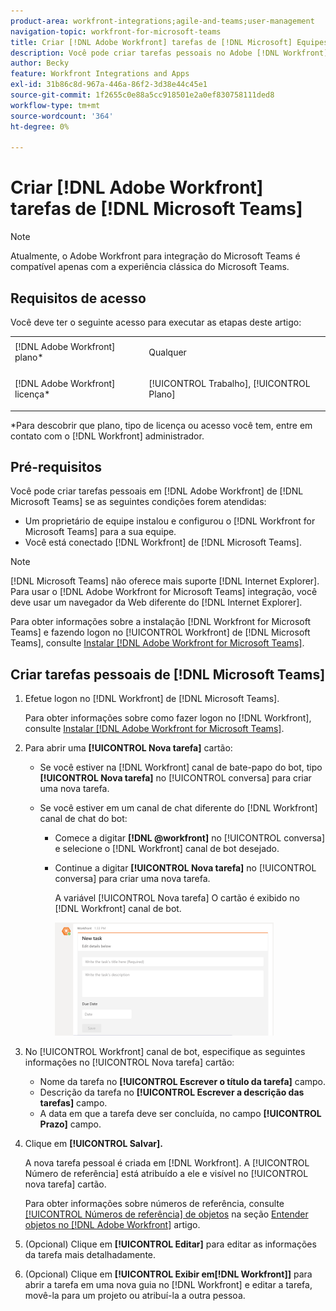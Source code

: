 ```yaml
---
product-area: workfront-integrations;agile-and-teams;user-management
navigation-topic: workfront-for-microsoft-teams
title: Criar [!DNL Adobe Workfront] tarefas de [!DNL Microsoft] Equipes
description: Você pode criar tarefas pessoais no Adobe [!DNL Workfront] do Microsoft Teams se o proprietário de uma equipe tiver instalado e configurado [!DNL Workfront] para Microsoft Teams para sua equipe, e você está conectado no Workfront em Microsoft Teams.
author: Becky
feature: Workfront Integrations and Apps
exl-id: 31b86c8d-967a-446a-86f2-3d38e44c45e1
source-git-commit: 1f2655c0e88a5cc918501e2a0ef830758111ded8
workflow-type: tm+mt
source-wordcount: '364'
ht-degree: 0%

---
```


# Criar [!DNL Adobe Workfront] tarefas de [!DNL Microsoft Teams]

>[!NOTE]
>
>Atualmente, o Adobe Workfront para integração do Microsoft Teams é compatível apenas com a experiência clássica do Microsoft Teams.

## Requisitos de acesso

Você deve ter o seguinte acesso para executar as etapas deste artigo:

<table style="table-layout:auto"> 
 <col> 
 <col> 
 <tbody> 
  <tr> 
   <td role="rowheader">[!DNL Adobe Workfront] plano*</td> 
   <td> <p>Qualquer</p> </td> 
  </tr> 
  <tr> 
   <td role="rowheader">[!DNL Adobe Workfront] licença*</td> 
   <td> <p>[!UICONTROL Trabalho], [!UICONTROL Plano]</p> </td> 
  </tr>
 </tbody> 
</table>

&#42;Para descobrir que plano, tipo de licença ou acesso você tem, entre em contato com o [!DNL Workfront] administrador.

## Pré-requisitos

Você pode criar tarefas pessoais em [!DNL Adobe Workfront] de [!DNL Microsoft Teams] se as seguintes condições forem atendidas:

* Um proprietário de equipe instalou e configurou o [!DNL Workfront for Microsoft Teams] para a sua equipe.
* Você está conectado [!DNL Workfront] de [!DNL Microsoft Teams].

>[!NOTE]
>
>[!DNL Microsoft Teams] não oferece mais suporte [!DNL Internet Explorer]. Para usar o [!DNL Adobe Workfront for Microsoft Teams] integração, você deve usar um navegador da Web diferente do [!DNL Internet Explorer].

Para obter informações sobre a instalação [!DNL Workfront for Microsoft Teams] e fazendo logon no [!UICONTROL Workfront] de [!DNL Microsoft Teams], consulte [Instalar [!DNL Adobe Workfront for Microsoft Teams]](../../workfront-integrations-and-apps/using-workfront-with-microsoft-teams/install-workfront-ms-teams.md).

## Criar tarefas pessoais de [!DNL Microsoft Teams]

1. Efetue logon no [!DNL Workfront] de [!DNL Microsoft Teams].

   Para obter informações sobre como fazer logon no [!DNL Workfront], consulte [Instalar [!DNL Adobe Workfront for Microsoft Teams]](../../workfront-integrations-and-apps/using-workfront-with-microsoft-teams/install-workfront-ms-teams.md).

1. Para abrir uma **[!UICONTROL Nova tarefa]** cartão:

   * Se você estiver na [!DNL Workfront] canal de bate-papo do bot, tipo **[!UICONTROL Nova tarefa]** no [!UICONTROL conversa] para criar uma nova tarefa.
   * Se você estiver em um canal de chat diferente do [!DNL Workfront] canal de chat do bot:

      * Comece a digitar **[!DNL @workfront]** no [!UICONTROL conversa] e selecione o [!DNL Workfront] canal de bot desejado.
      * Continue a digitar **[!UICONTROL Nova tarefa]** no [!UICONTROL conversa] para criar uma nova tarefa.

        A variável [!UICONTROL Nova tarefa] O cartão é exibido no [!DNL Workfront] canal de bot.

        ![ms_team_new_task_card.png](assets/ms-teams-new-task-card-350x181.png)

1. No [!UICONTROL Workfront] canal de bot, especifique as seguintes informações no [!UICONTROL Nova tarefa] cartão:

   * Nome da tarefa no **[!UICONTROL Escrever o título da tarefa]** campo.
   * Descrição da tarefa no **[!UICONTROL Escrever a descrição das tarefas]** campo.
   * A data em que a tarefa deve ser concluída, no campo **[!UICONTROL Prazo]** campo.

1. Clique em **[!UICONTROL Salvar].**

   A nova tarefa pessoal é criada em [!DNL Workfront]. A [!UICONTROL Número de referência] está atribuído a ele e visível no [!UICONTROL nova tarefa] cartão.

   Para obter informações sobre números de referência, consulte [[!UICONTROL Números de referência] de objetos](../../workfront-basics/navigate-workfront/workfront-navigation/understand-objects.md#understanding-reference-numbers-of-objects) na seção [Entender objetos no [!DNL Adobe Workfront]](../../workfront-basics/navigate-workfront/workfront-navigation/understand-objects.md) artigo.

1. (Opcional) Clique em **[!UICONTROL Editar]** para editar as informações da tarefa mais detalhadamente.
1. (Opcional) Clique em **[!UICONTROL Exibir em[!DNL Workfront]]** para abrir a tarefa em uma nova guia no [!DNL Workfront] e editar a tarefa, movê-la para um projeto ou atribuí-la a outra pessoa.
